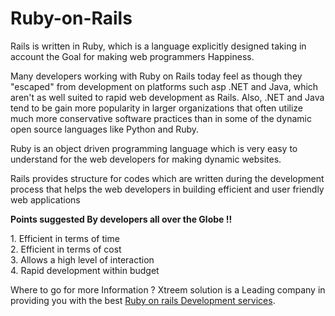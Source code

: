 # Ruby-on-Rails
<p>Rails is written in Ruby, which is a language explicitly designed taking in account the Goal for making web programmers Happiness.</p> <p>Many developers working with Ruby on Rails today feel as though they "escaped" from development on platforms such asp .NET and Java, which aren't as well suited to rapid web development as Rails. Also, .NET and Java tend to be gain more popularity in larger organizations that often utilize much more conservative software practices than in some of the dynamic open source languages like Python and Ruby.
<p>Ruby is an object driven programming language which is very easy to understand for the web developers for making dynamic websites.</p> <p>Rails provides structure for codes which are written during the development process that helps the web developers in building efficient and user friendly web applications</p>
<strong><p>Points suggested By developers all over the Globe !!</p></strong>1. Efficient in terms of time<br>
2. Efficient in terms of cost<br>
3. Allows a high level of interaction<br>
4. Rapid development within budget<br></p>
<p>Where to go for more Information ? Xtreem solution is a Leading company in providing you with the best <a href="http://www.xtreemsolution.com/ruby-on-rails-development.html">Ruby on rails Development services</a>.</p>
